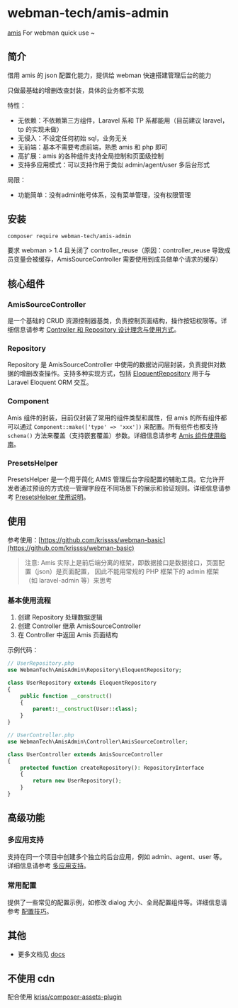 # webman-tech/amis-admin

[amis](https://github.com/baidu/amis) For webman quick use ~

## 简介

借用 amis 的 json 配置化能力，提供给 webman 快速搭建管理后台的能力

只做最基础的增删改查封装，具体的业务都不实现

特性：

- 无依赖：不依赖第三方组件，Laravel 系和 TP 系都能用（目前建议 laravel，tp 的实现未做）
- 无侵入：不设定任何初始 sql，业务无关
- 无前端：基本不需要考虑前端，熟悉 amis 和 php 即可
- 高扩展：amis 的各种组件支持全局控制和页面级控制
- 支持多应用模式：可以支持作用于类似 admin/agent/user 多后台形式

局限：

- 功能简单：没有admin帐号体系，没有菜单管理，没有权限管理

## 安装

```bash
composer require webman-tech/amis-admin
```

要求 webman > 1.4 且关闭了 controller_reuse（原因：controller_reuse 导致成员变量会被缓存，AmisSourceController
需要使用到成员做单个请求的缓存）

## 核心组件

### AmisSourceController

是一个基础的 CRUD
资源控制器基类，负责控制页面结构，操作按钮权限等。详细信息请参考 [Controller 和 Repository 设计理念与使用方式](./docs/controller_repository.md)。

### Repository

Repository 是 AmisSourceController
中使用的数据访问层封装，负责提供对数据的增删改查操作。支持多种实现方式，包括 [EloquentRepository](./docs/controller_repository.md#eloquentrepository-作用)
用于与 Laravel Eloquent ORM 交互。

### Component

Amis 组件的封装，目前仅封装了常用的组件类型和属性，但 amis 的所有组件都可以通过 `Component::make(['type' => 'xxx'])`
来配置。所有组件也都支持 `schema()`
方法来覆盖（支持嵌套覆盖）参数。详细信息请参考 [Amis 组件使用指南](./docs/amis_component.md)。

### PresetsHelper

PresetsHelper 是一个用于简化 AMIS
管理后台字段配置的辅助工具。它允许开发者通过预设的方式统一管理字段在不同场景下的展示和验证规则。详细信息请参考 [PresetsHelper 使用说明](./docs/preset_helper.md)。

## 使用

参考使用：[https://github.com/krissss/webman-basic](https://github.com/krissss/webman-basic)

> 注意: Amis 实际上是前后端分离的框架，即数据接口是数据接口，页面配置（json）是页面配置， 因此不能用常规的 PHP 框架下的 admin
> 框架（如 laravel-admin 等）来思考

### 基本使用流程

1. 创建 Repository 处理数据逻辑
2. 创建 Controller 继承 AmisSourceController
3. 在 Controller 中返回 Amis 页面结构

示例代码：

```php
// UserRepository.php
use WebmanTech\AmisAdmin\Repository\EloquentRepository;

class UserRepository extends EloquentRepository
{
    public function __construct()
    {
        parent::__construct(User::class);
    }
}

// UserController.php
use WebmanTech\AmisAdmin\Controller\AmisSourceController;

class UserController extends AmisSourceController
{
    protected function createRepository(): RepositoryInterface
    {
        return new UserRepository();
    }
}
```

## 高级功能

### 多应用支持

支持在同一个项目中创建多个独立的后台应用，例如 admin、agent、user 等。详细信息请参考 [多应用支持](./docs/multi_app.md)。

### 常用配置

提供了一些常见的配置示例，如修改 dialog 大小、全局配置组件等。详细信息请参考 [配置技巧](./docs/tips.md)。

## 其他

- 更多文档见 [docs](./docs)

## 不使用 cdn

配合使用 [kriss/composer-assets-plugin](https://github.com/krissss/composer-assets-plugin)
